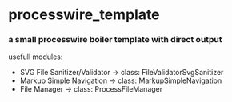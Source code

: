 # processwire_template
### a small processwire boiler template with direct output

usefull modules:

* SVG File Sanitizer/Validator -> class: FileValidatorSvgSanitizer
* Markup Simple Navigation -> class: MarkupSimpleNavigation
* File Manager -> class: ProcessFileManager

